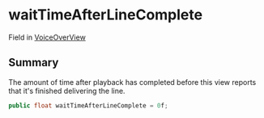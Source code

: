 # waitTimeAfterLineComplete

Field in [VoiceOverView](yarn.unity.voiceoverview.md)

## Summary

The amount of time after playback has completed before this view reports that it's finished delivering the line.

```csharp
public float waitTimeAfterLineComplete = 0f;
```

